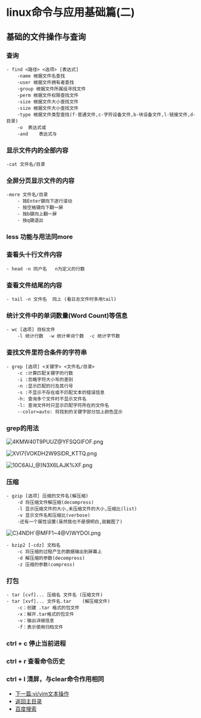 # linux命令与应用基础篇(二)
## 基础的文件操作与查询
### 查询
	- find <路径> <选项> [表达式]
		-name 根据文件名查找
		-user 根据文件拥有者查找
		-group 根据文件所属组寻找文件
		-perm 根据文件权限查找文件
		-size 根据文件大小查找文件
		-size 根据文件大小查找文件
		-type 根据文件类型查找(f-普通文件,c-字符设备文件,b-块设备文件,l-链接文件,d-目录)
		-o	表达式或
		-and	表达式与
		
### 显示文件内的全部内容
	-cat 文件名/目录

### 全屏分页显示文件的内容
	-more 文件名/目录
		- 按Enter键向下逐行滚动
		- 按空格键向下翻一屏
		- 按b键向上翻一屏
		- 按q键退出

### less 功能与用法同more

### 查看头十行文件内容
	- head -n 同户名   n为定义的行数
	
### 查看文件结尾的内容
	- tail -n 文件名  同上 (看日志文件时多用tail)
	
### 统计文件中的单词数量(Word Count)等信息
	- wc [选项] 目标文件  
		-l 统计行数  -w 统计单词个数  -c 统计字节数
		
### 查找文件里符合条件的字符串
	- grep [选项] <关键字> <文件名/目录>
		-c :计算匹配关键字的行数
		-i :忽略字符大小写的差别
		-n :显示匹配的行及其行号
		-s :不显示不存在或不匹配文本的错误信息
		-h: 查询多个文件时不显示文件名
		-l: 查询文件时只显示匹配字符所在的文件名
		--color=auto: 将找到的关键字部分加上颜色显示
		
### grep的用法

![4KMW40T9PUUZ@YFSQGIFOF.png](https://upload-images.jianshu.io/upload_images/14477271-e7b885747d7d0973.png?imageMogr2/auto-orient/strip%7CimageView2/2/w/1240)

![XVI7{VOKDH2W9SIDR_KTTQ.png](https://upload-images.jianshu.io/upload_images/14477271-be6a73478064a10d.png?imageMogr2/auto-orient/strip%7CimageView2/2/w/1240)

![10C6AIJ_@)N3X6LAJK%XF.png](https://upload-images.jianshu.io/upload_images/14477271-fb4d78f70166a076.png?imageMogr2/auto-orient/strip%7CimageView2/2/w/1240)
### 压缩
	- gzip [选项] 压缩的文件名(解压缩)
		-d 将压缩文件解压缩(decompress)
		-l 显示压缩文件的大小,未压缩文件的大小,压缩比(list)
		-v 显示文件名和压缩比(verbose)
		-还有一个属性设置(虽然我也不是很明白,就截图了)
		
![C}4NDH`@MFF1~4@V)WYDOI.png](https://upload-images.jianshu.io/upload_images/14477271-dd595bb0b32b9da9.png?imageMogr2/auto-orient/strip%7CimageView2/2/w/1240)
	
	- bzip2 [-cdz] 文档名  
		-c 将压缩的过程产生的数据输出到屏幕上
		-d 解压缩的参数(decompress)
		-z 压缩的参数(compress)
### 打包
	- tar [cvf]... 压缩名 文件名 (压缩文件)
	- tar [xvf]... 文件名.tar    (解压缩文件)
		-c：创建 .tar 格式的包文件
		-x：解开.tar格式的包文件
		-v：输出详细信息
		-f：表示使用归档文件

### ctrl + c 停止当前进程
### ctrl + r 查看命令历史
### ctrl + l 清屏，与clear命令作用相同
		

	
- [下一篇:vi/vim文本操作](https://abell4.github.io/)
- [返回主目录](https://abell4.github.io/)
- [百度搜索](http://baidu.com)


	

